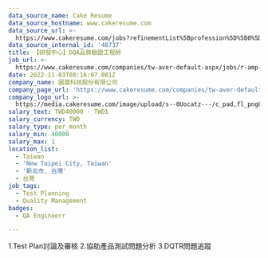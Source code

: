 ```yaml
---
data_source_name: Cake Resume
data_source_hostname: www.cakeresume.com
data_source_url: >-
  https://www.cakeresume.com/jobs?refinementList%5Bprofession%5D%5B0%5D=engineering_qa-engineer&refinementList%5Bsalary_currency%5D=TWD&range%5Bsalary_range%5D%5Bmin%5D=800096
data_source_internal_id: '48737'
title: 【研發中心】DQA品質驗證工程師
job_url: >-
  https://www.cakeresume.com/companies/tw-aver-default-aspx/jobs/r-amp-d-center-acoustics-r-amp-d-engineer
date: 2022-11-03T08:16:07.081Z
company_name: 圓展科技股份有限公司
company_page_url: 'https://www.cakeresume.com/companies/tw-aver-default-aspx'
company_logo_url: >-
  https://media.cakeresume.com/image/upload/s--0Uocatz---/c_pad,fl_png8,h_200,w_200/v1666752936/rr7ktlstqblm9ywfa07d.png
salary_text: TWD40000 - TWD1
salary_currency: TWD
salary_type: per_month
salary_min: 40000
salary_max: 1
location_list:
  - Taiwan
  - 'New Taipei City, Taiwan'
  - '新北市, 台灣'
  - 台灣
job_tags:
  - Test Planning
  - Quality Management
badges:
  - QA Engineerr

---
```


1.Test Plan討論及審核 2.協助產品測試問題分析 3.DQTR問題追蹤